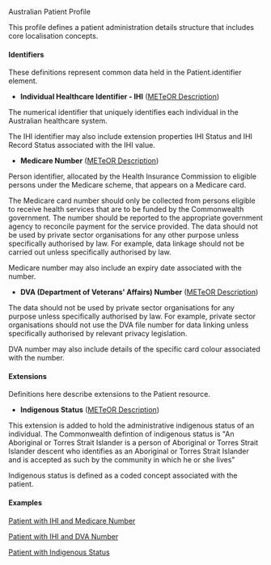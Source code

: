 Australian Patient Profile

This profile defines a patient administration details structure that includes core localisation concepts.

#### Identifiers
These definitions represent common data held in the Patient.identifier element.

* __Individual Healthcare Identifier - IHI__ ([METeOR Description](http://meteor.aihw.gov.au/content/index.phtml/itemId/432495))

The numerical identifier that uniquely identifies each individual in the Australian healthcare system.

The IHI identifier may also include extension properties IHI Status and IHI Record Status associated with the IHI value.

* __Medicare Number__ ([METeOR Description](http://meteor.aihw.gov.au/content/index.phtml/itemId/270101))

Person identifier, allocated by the Health Insurance Commission to eligible persons under the Medicare scheme, that appears on a Medicare card.

The Medicare card number should only be collected from persons eligible to receive health services that are
to be funded by the Commonwealth government. The number should be reported to the appropriate government 
agency to reconcile payment for the service provided. The data should not be used by private sector 
organisations for any other purpose unless specifically authorised by law. For example, data linkage 
should not be carried out unless specifically authorised by law.

Medicare number may also include an expiry date associated with the number.

* __DVA (Department of Veterans' Affairs) Number__ ([METeOR Description](http://meteor.aihw.gov.au/content/index.phtml/itemId/339127))

The data should not be used by private sector organisations for any purpose unless specifically authorised by law. For example, 
private sector organisations should not use the DVA file number for data linking unless specifically authorised by relevant 
privacy legislation.

DVA number may also include details of the specific card colour associated with the number.

#### Extensions
Definitions here describe extensions to the Patient resource.

* __Indigenous Status__  ([METeOR Description](http://meteor.aihw.gov.au/content/index.phtml/itemId/602543))

This extension is added to hold the administrative indigenous status of an individual. The Commonwealth defintion
of indigenous status is "An Aboriginal or Torres Strait Islander is a person of Aboriginal or Torres Strait Islander 
descent who identifies as an Aboriginal or Torres Strait Islander and is accepted as such by the community in which
he or she lives"

Indigenous status is defined as a coded concept associated with the patient.

#### Examples

[Patient with IHI and Medicare Number](au-patient-example-0.html)

[Patient with IHI and DVA Number](au-patient-example-1.html)

[Patient with Indigenous Status](au-patient-example-2.html)

